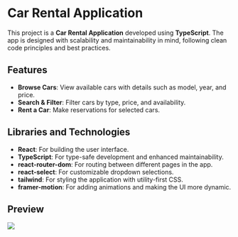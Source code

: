 # Car Rental Application

This project is a **Car Rental Application** developed using **TypeScript**. The app is designed with scalability and maintainability in mind, following clean code principles and best practices.

## Features
- **Browse Cars**: View available cars with details such as model, year, and price.
- **Search & Filter**: Filter cars by type, price, and availability.
- **Rent a Car**: Make reservations for selected cars.

## Libraries and Technologies
- **React**: For building the user interface.
- **TypeScript**: For type-safe development and enhanced maintainability.
- **react-router-dom**: For routing between different pages in the app.
- **react-select**: For customizable dropdown selections.
- **tailwind**: For styling the application with utility-first CSS.
- **framer-motion**: For adding animations and making the UI more dynamic.

## Preview

![](carrental.gif)